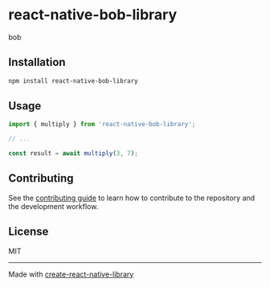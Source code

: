 # react-native-bob-library

bob

## Installation

```sh
npm install react-native-bob-library
```

## Usage

```js
import { multiply } from 'react-native-bob-library';

// ...

const result = await multiply(3, 7);
```

## Contributing

See the [contributing guide](CONTRIBUTING.md) to learn how to contribute to the repository and the development workflow.

## License

MIT

---

Made with [create-react-native-library](https://github.com/callstack/react-native-builder-bob)
